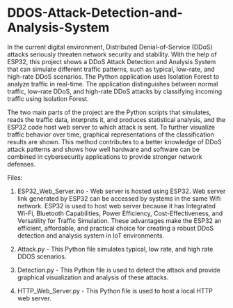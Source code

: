 # DDOS-Attack-Detection-and-Analysis-System
In the current digital environment, Distributed Denial-of-Service (DDoS) attacks seriously threaten network security and stability. With the help of ESP32, this project shows a DDoS Attack Detection and Analysis System that can simulate different traffic patterns, such as typical, low-rate, and high-rate DDoS scenarios. The Python application uses Isolation Forest to analyze traffic in real-time. The application distinguishes between normal traffic, low-rate DDoS, and high-rate DDoS attacks by classifying incoming traffic  using Isolation Forest.

The two main parts of the project are the Python scripts that simulates, reads the traffic data, interprets it, and produces statistical analysis, and the ESP32 code host web server to which attack is sent. To further visualize traffic behavior over time, graphical representations of the classification results are shown. This method contributes to a better knowledge of DDoS attack patterns and shows how well hardware and software can be combined in cybersecurity applications to provide stronger network defenses.

Files:

1. ESP32_Web_Server.ino - Web server is hosted using ESP32. 
    Web server link generated by ESP32 can be accessed by systems in the same Wifi network.
    ESP32 is used to host web server because it has Integrated Wi-Fi, Bluetooth Capabilities, Power Efficiency, Cost-Effectiveness, and Versatility for Traffic Simulation.
    These advantages make the ESP32 an efficient, affordable, and practical choice for creating a robust DDoS detection and analysis system in IoT environments.

2. Attack.py -
This Python file simulates typical, low rate, and high rate DDOS scenarios.

3. Detection.py -
This Python file is used to detect the attack and provide graphical visualization and analysis of these attacks.

4. HTTP_Web_Server.py -
This Python file is used to host a local HTTP web server.


